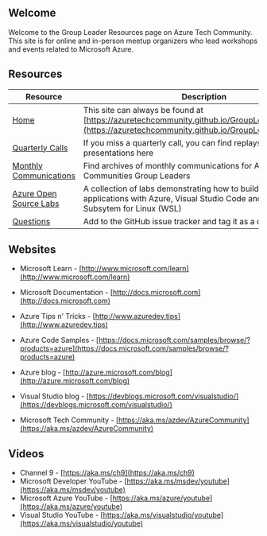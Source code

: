 ## Welcome

Welcome to the Group Leader Resources page on Azure Tech Community. 
This site is for online and in-person meetup organizers who lead workshops and events related to Microsoft Azure. 

## Resources

| Resource                                                                                                                 | Description                                                                                                                                |
| ----------------------------------------------------------------------------------------------------------------------- | ------------------------------------------------------------------------------------------------------------------------------------------ |
| [Home](https://azuretechcommunity.github.io/GroupLeaderResources/)                                                                                            | This site can always be found at [https://azuretechcommunity.github.io/GroupLeaderResources/](https://azuretechcommunity.github.io/GroupLeaderResources/)                                                              |
| [Quarterly Calls](https://github.com/AzureTechCommunity/GroupLeaderResources/tree/master/QuarterlyCalls)                                                                                   | If you miss a quarterly call, you can find replays and presentations here                                                                                     |
| [Monthly Communications](https://github.com/AzureTechCommunity/GroupLeaderResources/tree/master/MonthlyComms)                                                                                   | Find archives of monthly communications for Azure Tech Communities Group Leaders                                                                            |
| [Azure Open Source Labs](https://github.com/AzureTechCommunity/azure-opensource-labs)                                                                                   | A collection of labs demonstrating how to build Open Source applications with Azure, Visual Studio Code and the Windows Subsytem for Linux (WSL)                                                                           |
| [Questions](https://github.com/AzureTechCommunity/GroupLeaderResources/issues/new?assignees=&labels=&template=questions.md&title=)                                                                                   |  Add to the GitHub issue tracker and tag it as a question                                                                                                                 |

## Websites

- Microsoft Learn - [http://www.microsoft.com/learn](http://www.microsoft.com/learn)
- Microsoft Documentation - [http://docs.microsoft.com](http://docs.microsoft.com)

- Azure Tips n' Tricks - [http://www.azuredev.tips](http://www.azuredev.tips)
- Azure Code Samples - [https://docs.microsoft.com/samples/browse/?products=azure](https://docs.microsoft.com/samples/browse/?products=azure)

- Azure blog - [http://azure.microsoft.com/blog](http://azure.microsoft.com/blog)
- Visual Studio blog - [https://devblogs.microsoft.com/visualstudio/](https://devblogs.microsoft.com/visualstudio/)
- Microsoft Tech Community - [https://aka.ms/azdev/AzureCommunity](https://aka.ms/azdev/AzureCommunity)


## Videos

- Channel 9 - [https://aka.ms/ch9](https://aka.ms/ch9)
- Microsoft Developer YouTube - [https://aka.ms/msdev/youtube](https://aka.ms/msdev/youtube)
- Microsoft Azure YouTube - [https://aka.ms/azure/youtube](https://aka.ms/azure/youtube)
- Visual Studio YouTube - [https://aka.ms/visualstudio/youtube](https://aka.ms/visualstudio/youtube)